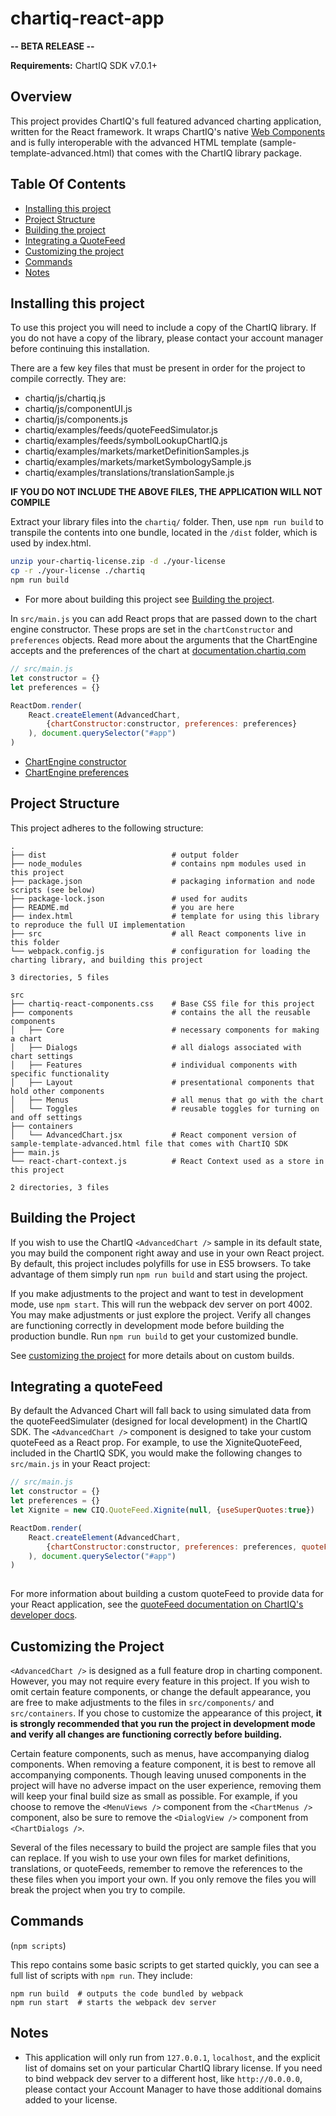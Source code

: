 # chartiq-react-app

**-- BETA RELEASE --**

**Requirements:** ChartIQ SDK v7.0.1+ 

## Overview

This project provides ChartIQ's full featured advanced charting application, written for the React framework. 
It wraps ChartIQ's native [Web Components](https://documentation.chartiq.com/tutorial-Web%20Component%20Interface.html) and is fully interoperable with the advanced HTML template (sample-template-advanced.html) that comes with the ChartIQ library package.

## Table Of Contents
- [Installing this project](#installing-this-project)
- [Project Structure](#project-structure)
- [Building the project](#building-the-project)
- [Integrating a QuoteFeed](#integrating-a-quotefeed)
- [Customizing the project](#customizing-the-project)
- [Commands](#commands)
- [Notes](#notes)


## Installing this project

To use this project you will need to include a copy of the ChartIQ library. If you do not have a copy of the library, please contact your account manager before continuing this installation.

There are a few key files that must be present in order for the project to compile correctly. They are:
 - chartiq/js/chartiq.js
 - chartiq/js/componentUI.js
 - chartiq/js/components.js
 - chartiq/examples/feeds/quoteFeedSimulator.js
 - chartiq/examples/feeds/symbolLookupChartIQ.js
 - chartiq/examples/markets/marketDefinitionSamples.js
 - chartiq/examples/markets/marketSymbologySample.js
 - chartiq/examples/translations/translationSample.js

**IF YOU DO NOT INCLUDE THE ABOVE FILES, THE APPLICATION WILL NOT COMPILE**


Extract your library files into the `chartiq/` folder. Then, use `npm run build` to transpile the contents into one bundle, located in the `/dist` folder, which is used by index.html.

```sh
unzip your-chartiq-license.zip -d ./your-license
cp -r ./your-license ./chartiq
npm run build
```

- For more about building this project see [Building the project](#building-the-project).

In `src/main.js` you can add React props that are passed down to the chart engine constructor. These props are set in the `chartConstructor` and `preferences` objects. Read more about the arguments that the ChartEngine accepts and the preferences of the chart at [documentation.chartiq.com](http://documentation.chartiq.com)

```js
// src/main.js
let constructor = {}
let preferences = {}

ReactDom.render(
	React.createElement(AdvancedChart, 
		{chartConstructor:constructor, preferences: preferences} 
	), document.querySelector("#app")
)
```

- [ChartEngine constructor](https://documentation.chartiq.com/CIQ.ChartEngine.html#ChartEngine__anchor)
- [ChartEngine preferences](https://documentation.chartiq.com/CIQ.ChartEngine.html#preferences)

## Project Structure

This project adheres to the following structure:

```
.
├── dist                            # output folder
├── node_modules                    # contains npm modules used in this project
├── package.json                    # packaging information and node scripts (see below)
├── package-lock.json               # used for audits
├── README.md                       # you are here
├── index.html                      # template for using this library to reproduce the full UI implementation
├── src                             # all React components live in this folder
└── webpack.config.js               # configuration for loading the charting library, and building this project

3 directories, 5 files

src
├── chartiq-react-components.css    # Base CSS file for this project
├── components                      # contains the all the reusable components
│   ├── Core                        # necessary components for making a chart
│   ├── Dialogs                     # all dialogs associated with chart settings
│   ├── Features                    # individual components with specific functionality
│   ├── Layout                      # presentational components that hold other components
│   ├── Menus                       # all menus that go with the chart
│   └── Toggles                     # reusable toggles for turning on and off settings
├── containers
│   └── AdvancedChart.jsx           # React component version of sample-template-advanced.html file that comes with ChartIQ SDK
├── main.js
└── react-chart-context.js          # React Context used as a store in this project

2 directories, 3 files
```

## Building the Project

If you wish to use the ChartIQ `<AdvancedChart />` sample in its default state, you may build the component right away and use in your own React project. By default, this project includes polyfills for use in ES5 browsers. To take advantage of them simply run `npm run build` and start using the project.

If you make adjustments to the project and want to test in development mode, use `npm start`. This will run the webpack dev server on port 4002. You may make adjustments or just explore the project. Verify all changes are functioning correctly in development mode before building the production bundle. Run `npm run build` to get your customized bundle.

See [customizing the project](#customizing-the-project) for more details about on custom builds.

## Integrating a quoteFeed

By default the Advanced Chart will fall back to using simulated data from the quoteFeedSimulater (designed for local development) in the ChartIQ SDK. The `<AdvancedChart />` component is designed to take your custom quoteFeed as a React prop. For example, to use the XigniteQuoteFeed, included in the ChartIQ SDK, you would make the following changes to `src/main.js` in your React project: 

```js
// src/main.js
let constructor = {}
let preferences = {}
let Xignite = new CIQ.QuoteFeed.Xignite(null, {useSuperQuotes:true})

ReactDom.render(
	React.createElement(AdvancedChart, 
		{chartConstructor:constructor, preferences: preferences, quoteFeed: Xignite} 
	), document.querySelector("#app")
)
	
```
For more information about building a custom quoteFeed to provide data for your React application, see the [quoteFeed documentation on ChartIQ's developer docs](https://documentation.chartiq.com/tutorial-DataIntegrationQuoteFeeds.html).

## Customizing the Project

`<AdvancedChart />` is designed as a full feature drop in charting component. However, you may not require every feature in this project. If you wish to omit certain feature components, or change the default appearance, you are free to make adjustments to the files in `src/components/` and `src/containers`. If you chose to customize the appearance of this project, **it is strongly recommended that you run the project in development mode and verify all changes are functioning correctly before building.**

Certain feature components, such as menus, have accompanying dialog components. When removing a feature component, it is best to remove all accompanying components. Though leaving unused components in the project will have no adverse impact on the user experience, removing them will keep your final build size as small as possible. For example, if you choose to remove the `<MenuViews />` component from the `<ChartMenus />` component, also be sure to remove the `<DialogView />` component from `<ChartDialogs />`.

Several of the files necessary to build the project are sample files that you can replace. If you wish to use your own files for market definitions, translations, or quoteFeeds, remember to remove the references to the these files when you import your own. If you only remove the files you will break the project when you try to compile.

## Commands 
(`npm scripts`)

This repo contains some basic scripts to get started quickly, you can see a full list of scripts with `npm run`. They include:
```
npm run build  # outputs the code bundled by webpack
npm run start  # starts the webpack dev server
```

## Notes
- This application will only run from `127.0.0.1`, `localhost`, and the explicit list of domains set on your particular ChartIQ library license. If you need to bind webpack dev server to a different host, like `http://0.0.0.0`, please contact your Account Manager to have those additional domains added to your license.
